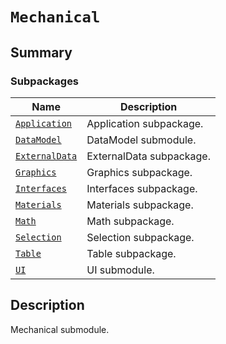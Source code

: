 <!-- vale off -->

<a id="module-ansys.mechanical.stubs.v241.Ansys.Mechanical"></a>

<a id="mechanical"></a>

# `Mechanical`

<a id="summary"></a>

## Summary

### Subpackages

| Name | Description |
|----------------------------------------------------------------------------------------------------------|---------------------------|
| [`Application`](Application/index.md#module-ansys.mechanical.stubs.v241.Ansys.Mechanical.Application)    | Application subpackage.   |
| [`DataModel`](DataModel/index.md#module-ansys.mechanical.stubs.v241.Ansys.Mechanical.DataModel)          | DataModel submodule.      |
| [`ExternalData`](ExternalData/index.md#module-ansys.mechanical.stubs.v241.Ansys.Mechanical.ExternalData) | ExternalData subpackage.  |
| [`Graphics`](Graphics/index.md#module-ansys.mechanical.stubs.v241.Ansys.Mechanical.Graphics)             | Graphics subpackage.      |
| [`Interfaces`](Interfaces/index.md#module-ansys.mechanical.stubs.v241.Ansys.Mechanical.Interfaces)       | Interfaces subpackage.    |
| [`Materials`](Materials/index.md#module-ansys.mechanical.stubs.v241.Ansys.Mechanical.Materials)          | Materials subpackage.     |
| [`Math`](Math/index.md#module-ansys.mechanical.stubs.v241.Ansys.Mechanical.Math)                         | Math subpackage.          |
| [`Selection`](Selection/index.md#module-ansys.mechanical.stubs.v241.Ansys.Mechanical.Selection)          | Selection subpackage.     |
| [`Table`](Table/index.md#module-ansys.mechanical.stubs.v241.Ansys.Mechanical.Table)                      | Table subpackage.         |
| [`UI`](UI/index.md#module-ansys.mechanical.stubs.v241.Ansys.Mechanical.UI)                               | UI submodule.             |

<a id="description"></a>

## Description

Mechanical submodule.

<!-- !! processed by numpydoc !! -->
<!-- vale on -->
